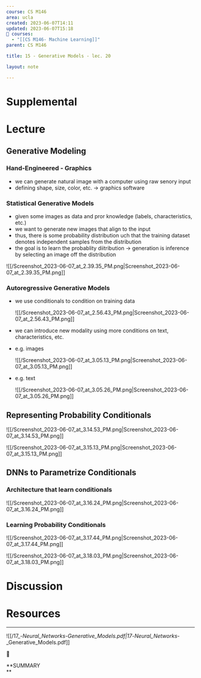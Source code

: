 ```yaml
---
course: CS M146
area: ucla
created: 2023-06-07T14:11
updated: 2023-06-07T15:18
📕 courses:
  - "[[CS M146- Machine Learning]]"
parent: CS M146

title: 15 - Generative Models - lec. 20

layout: note

---
```

# Supplemental

# Lecture

## Generative Modeling

### Hand-Engineered - Graphics

- we can generate natural image with a computer using raw senory input
- defining shape, size, color, etc. → graphics software

### Statistical Generative Models

- given some images as data and pror knowledge (labels, characteristics, etc.)
- we want to generate new images that align to the input
- thus, there is some probability distribution uch that the training dataset denotes independent samples from the distribution
- the goal is to learn the probablity diitribution → generation is inference by selecting an image off the distribution

![[/Screenshot_2023-06-07_at_2.39.35_PM.png|Screenshot_2023-06-07_at_2.39.35_PM.png]]

  

### Autoregressive Generative Models

- we use conditionals to condition on training data
    
    ![[/Screenshot_2023-06-07_at_2.56.43_PM.png|Screenshot_2023-06-07_at_2.56.43_PM.png]]
    
- we can introduce new modality using more conditions on text, characteristics, etc.
- e.g. images
    
    ![[/Screenshot_2023-06-07_at_3.05.13_PM.png|Screenshot_2023-06-07_at_3.05.13_PM.png]]
    
      
    
- e.g. text
    
    ![[/Screenshot_2023-06-07_at_3.05.26_PM.png|Screenshot_2023-06-07_at_3.05.26_PM.png]]
    

## Representing Probability Conditionals

![[/Screenshot_2023-06-07_at_3.14.53_PM.png|Screenshot_2023-06-07_at_3.14.53_PM.png]]

![[/Screenshot_2023-06-07_at_3.15.13_PM.png|Screenshot_2023-06-07_at_3.15.13_PM.png]]

  

## DNNs to Parametrize Conditionals

### Architecture that learn conditionals

![[/Screenshot_2023-06-07_at_3.16.24_PM.png|Screenshot_2023-06-07_at_3.16.24_PM.png]]

### Learning Probability Conditionals

![[/Screenshot_2023-06-07_at_3.17.44_PM.png|Screenshot_2023-06-07_at_3.17.44_PM.png]]

![[/Screenshot_2023-06-07_at_3.18.03_PM.png|Screenshot_2023-06-07_at_3.18.03_PM.png]]

  

# Discussion

  

# Resources

---

![[/17_-_Neural_Networks_-_Generative_Models.pdf|17_-_Neural_Networks_-_Generative_Models.pdf]]

📌

**SUMMARY  
**